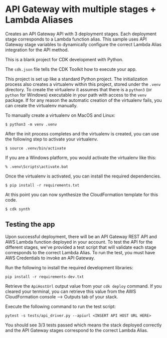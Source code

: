 
# API Gateway with multiple stages + Lambda Aliases

Creates an API Gateway API with 3 deployment stages. Each deployment stage corresponds to a Lambda function alias. This sample uses API Gateway stage variables to dynamically configure the correct Lambda Alias integration for the API method.

This is a blank project for CDK development with Python.

The `cdk.json` file tells the CDK Toolkit how to execute your app.

This project is set up like a standard Python project.  The initialization
process also creates a virtualenv within this project, stored under the `.venv`
directory.  To create the virtualenv it assumes that there is a `python3`
(or `python` for Windows) executable in your path with access to the `venv`
package. If for any reason the automatic creation of the virtualenv fails,
you can create the virtualenv manually.

To manually create a virtualenv on MacOS and Linux:

```
$ python3 -m venv .venv
```

After the init process completes and the virtualenv is created, you can use the following
step to activate your virtualenv.

```
$ source .venv/bin/activate
```

If you are a Windows platform, you would activate the virtualenv like this:

```
% .venv\Scripts\activate.bat
```

Once the virtualenv is activated, you can install the required dependencies.

```
$ pip install -r requirements.txt
```

At this point you can now synthesize the CloudFormation template for this code.

```
$ cdk synth
```

## Testing the app

Upon successful deployment, there will be an API Gateway REST API and AWS Lambda function deployed in your account. To test the API for the different stages, we've provided a test script that will validate each stage corresponds to the correct Lambda Alias. To run the test, you must have AWS Credentials to invoke an API Gateway.

Run the following to install the required development libraries:
```
pip install -r requirements-dev.txt
```

Retrieve the `ApiHostUrl` output value from your `cdk deploy` command. If you cleared your terminal, you can retrieve this value from the AWS CloudFormation console --> Outputs tab of your stack.

Execute the following command to run the test script:
```
pytest -s tests/api_driver.py --apiurl <INSERT API HOST URL HERE>
```

You should see 3/3 tests passed which means the stack deployed correctly and the API Gateway stages correspond to the correct Lambda Alias.
